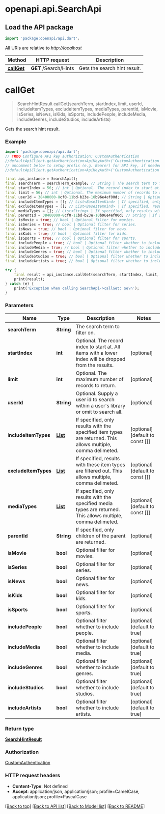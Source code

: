 # openapi.api.SearchApi

## Load the API package
```dart
import 'package:openapi/api.dart';
```

All URIs are relative to *http://localhost*

Method | HTTP request | Description
------------- | ------------- | -------------
[**callGet**](SearchApi.md#callget) | **GET** /Search/Hints | Gets the search hint result.


# **callGet**
> SearchHintResult callGet(searchTerm, startIndex, limit, userId, includeItemTypes, excludeItemTypes, mediaTypes, parentId, isMovie, isSeries, isNews, isKids, isSports, includePeople, includeMedia, includeGenres, includeStudios, includeArtists)

Gets the search hint result.

### Example
```dart
import 'package:openapi/api.dart';
// TODO Configure API key authorization: CustomAuthentication
//defaultApiClient.getAuthentication<ApiKeyAuth>('CustomAuthentication').apiKey = 'YOUR_API_KEY';
// uncomment below to setup prefix (e.g. Bearer) for API key, if needed
//defaultApiClient.getAuthentication<ApiKeyAuth>('CustomAuthentication').apiKeyPrefix = 'Bearer';

final api_instance = SearchApi();
final searchTerm = searchTerm_example; // String | The search term to filter on.
final startIndex = 56; // int | Optional. The record index to start at. All items with a lower index will be dropped from the results.
final limit = 56; // int | Optional. The maximum number of records to return.
final userId = 38400000-8cf0-11bd-b23e-10b96e4ef00d; // String | Optional. Supply a user id to search within a user's library or omit to search all.
final includeItemTypes = []; // List<BaseItemKind> | If specified, only results with the specified item types are returned. This allows multiple, comma delimeted.
final excludeItemTypes = []; // List<BaseItemKind> | If specified, results with these item types are filtered out. This allows multiple, comma delimeted.
final mediaTypes = []; // List<String> | If specified, only results with the specified media types are returned. This allows multiple, comma delimeted.
final parentId = 38400000-8cf0-11bd-b23e-10b96e4ef00d; // String | If specified, only children of the parent are returned.
final isMovie = true; // bool | Optional filter for movies.
final isSeries = true; // bool | Optional filter for series.
final isNews = true; // bool | Optional filter for news.
final isKids = true; // bool | Optional filter for kids.
final isSports = true; // bool | Optional filter for sports.
final includePeople = true; // bool | Optional filter whether to include people.
final includeMedia = true; // bool | Optional filter whether to include media.
final includeGenres = true; // bool | Optional filter whether to include genres.
final includeStudios = true; // bool | Optional filter whether to include studios.
final includeArtists = true; // bool | Optional filter whether to include artists.

try {
    final result = api_instance.callGet(searchTerm, startIndex, limit, userId, includeItemTypes, excludeItemTypes, mediaTypes, parentId, isMovie, isSeries, isNews, isKids, isSports, includePeople, includeMedia, includeGenres, includeStudios, includeArtists);
    print(result);
} catch (e) {
    print('Exception when calling SearchApi->callGet: $e\n');
}
```

### Parameters

Name | Type | Description  | Notes
------------- | ------------- | ------------- | -------------
 **searchTerm** | **String**| The search term to filter on. | 
 **startIndex** | **int**| Optional. The record index to start at. All items with a lower index will be dropped from the results. | [optional] 
 **limit** | **int**| Optional. The maximum number of records to return. | [optional] 
 **userId** | **String**| Optional. Supply a user id to search within a user's library or omit to search all. | [optional] 
 **includeItemTypes** | [**List<BaseItemKind>**](BaseItemKind.md)| If specified, only results with the specified item types are returned. This allows multiple, comma delimeted. | [optional] [default to const []]
 **excludeItemTypes** | [**List<BaseItemKind>**](BaseItemKind.md)| If specified, results with these item types are filtered out. This allows multiple, comma delimeted. | [optional] [default to const []]
 **mediaTypes** | [**List<String>**](String.md)| If specified, only results with the specified media types are returned. This allows multiple, comma delimeted. | [optional] [default to const []]
 **parentId** | **String**| If specified, only children of the parent are returned. | [optional] 
 **isMovie** | **bool**| Optional filter for movies. | [optional] 
 **isSeries** | **bool**| Optional filter for series. | [optional] 
 **isNews** | **bool**| Optional filter for news. | [optional] 
 **isKids** | **bool**| Optional filter for kids. | [optional] 
 **isSports** | **bool**| Optional filter for sports. | [optional] 
 **includePeople** | **bool**| Optional filter whether to include people. | [optional] [default to true]
 **includeMedia** | **bool**| Optional filter whether to include media. | [optional] [default to true]
 **includeGenres** | **bool**| Optional filter whether to include genres. | [optional] [default to true]
 **includeStudios** | **bool**| Optional filter whether to include studios. | [optional] [default to true]
 **includeArtists** | **bool**| Optional filter whether to include artists. | [optional] [default to true]

### Return type

[**SearchHintResult**](SearchHintResult.md)

### Authorization

[CustomAuthentication](../README.md#CustomAuthentication)

### HTTP request headers

 - **Content-Type**: Not defined
 - **Accept**: application/json, application/json; profile=CamelCase, application/json; profile=PascalCase

[[Back to top]](#) [[Back to API list]](../README.md#documentation-for-api-endpoints) [[Back to Model list]](../README.md#documentation-for-models) [[Back to README]](../README.md)

